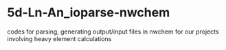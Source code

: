 # 5d-Ln-An_ioparse-nwchem
codes for parsing, generating output/input files in nwchem for our projects involving heavy element calculations
